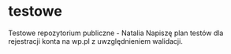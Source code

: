 # testowe
Testowe repozytorium publiczne - Natalia
Napiszę plan testów dla rejestracji konta na wp.pl z uwzględnieniem walidacji.
